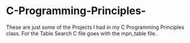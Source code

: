 # C-Programming-Principles-
These are just some of the Projects I had in my C Programming Principles class. 
For the Table Search C file goes with the mpn_table file. 
